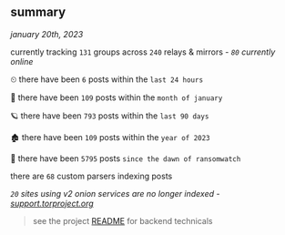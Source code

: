 
## summary
_january 20th, 2023_

currently tracking `131` groups across `240` relays & mirrors - _`80` currently online_

⏲ there have been `6` posts within the `last 24 hours`

🦈 there have been `109` posts within the `month of january`

🪐 there have been `793` posts within the `last 90 days`

🏚 there have been `109` posts within the `year of 2023`

🦕 there have been `5795` posts `since the dawn of ransomwatch`

there are `68` custom parsers indexing posts

_`20` sites using v2 onion services are no longer indexed - [support.torproject.org](https://support.torproject.org/onionservices/v2-deprecation/)_

> see the project [README](https://github.com/joshhighet/ransomwatch#ransomwatch--) for backend technicals
